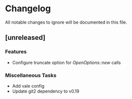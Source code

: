 # Changelog

All notable changes to ignore will be documented in this file.

## [unreleased]

### Features

- Configure truncate option for _OpenOptions::new_ calls

### Miscellaneous Tasks

- Add vale config
- Update git2 dependency to v0.19

<!-- fisher -->
